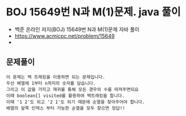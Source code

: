 # BOJ 15649번 N과 M(1)문제. java 풀이
- 백준 온라인 저지(BOJ) 15649번 N과 M(1)문제 자바 풀이
- https://www.acmicpc.net/problem/15649
- 

## 문제풀이
```
이 문제는 백 트래킹을 이용하면 되는 문제입니다.
우선 배열에 1부터 n까지의 숫자를 담습니다.
그리고 이 값을 가지고 재귀를 통해 모든 경우의 수를 따져주면되요
이때 boolean[] visited를 활용하여 백트래킹을 합니다.
이때 '1 2'도 되고 '2 1'도 되기 때문에 순열을 찾아주어야 합니다.
배열의 앞쪽 인덱스 부터 가능한 순열을 모두 찾으면 정답!!
```

